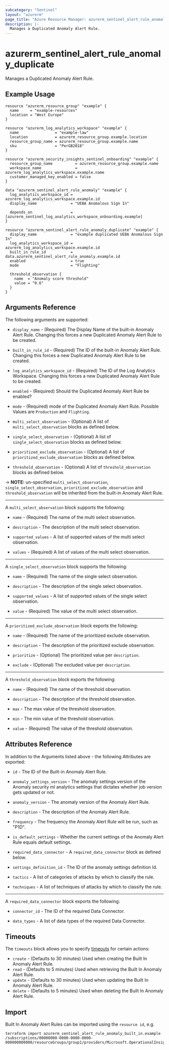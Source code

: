 ```yaml
---
subcategory: "Sentinel"
layout: "azurerm"
page_title: "Azure Resource Manager: azurerm_sentinel_alert_rule_anomaly_duplicate"
description: |-
  Manages a Duplicated Anomaly Alert Rule.
---
```

# azurerm_sentinel_alert_rule_anomaly_duplicate

Manages a Duplicated Anomaly Alert Rule.

## Example Usage

```hcl
resource "azurerm_resource_group" "example" {
  name     = "example-resources"
  location = "West Europe"
}

resource "azurerm_log_analytics_workspace" "example" {
  name                = "example-law"
  location            = azurerm_resource_group.example.location
  resource_group_name = azurerm_resource_group.example.name
  sku                 = "PerGB2018"
}

resource "azurerm_security_insights_sentinel_onboarding" "example" {
  resource_group_name          = azurerm_resource_group.example.name
  workspace_name               = azurerm_log_analytics_workspace.example.name
  customer_managed_key_enabled = false
}

data "azurerm_sentinel_alert_rule_anomaly" "example" {
  log_analytics_workspace_id = azurerm_log_analytics_workspace.example.id
  display_name               = "UEBA Anomalous Sign In"
  
  depends_on                 = [azurerm_sentinel_log_analytics_workspace_onboarding.example]
}

resource "azurerm_sentinel_alert_rule_anomaly_duplicate" "example" {
  display_name               = "example duplicated UEBA Anomalous Sign In"
  log_analytics_workspace_id = azurerm_log_analytics_workspace.example.id
  built_in_rule_id           = data.azurerm_sentinel_alert_rule_anomaly.example.id
  enabled                    = true
  mode                       = "Flighting"

  threshold_observation {
    name  = "Anomaly score threshold"
    value = "0.6"
  }
}
```

## Arguments Reference

The following arguments are supported:

* `display_name` - (Required) The Display Name of the built-in Anomaly Alert Rule. Changing this forces a new Duplicated Anomaly Alert Rule to be created.

* `built_in_rule_id` - (Required) The ID of the built-in Anomaly Alert Rule. Changing this forces a new Duplicated Anomaly Alert Rule to be created.

* `log_analytics_workspace_id` - (Required) The ID of the Log Analytics Workspace. Changing this forces a new Duplicated Anomaly Alert Rule to be created.

* `enabled` - (Required) Should the Duplicated Anomaly Alert Rule be enabled?

* `mode` - (Required) mode of the Duplicated Anomaly Alert Rule. Possible Values are `Production` and `Flighting`.

* `multi_select_observation` - (Optional) A list of `multi_select_observation` blocks as defined below.

* `single_select_observation` - (Optional) A list of `single_select_observation` blocks as defined below.

* `prioritized_exclude_observation` - (Optional) A list of `prioritized_exclude_observation` blocks as defined below.

* `threshold_observation` - (Optional) A list of `threshold_observation` blocks as defined below.

-> **NOTE:** un-specified `multi_select_observation`, `single_select_observation`, `prioritized_exclude_observation` and `threshold_observation` will be inherited from the built-in Anomaly Alert Rule.

---

A `multi_select_observation` block supports the following:

* `name` - (Required) The name of the multi select observation.

* `description` - The description of the multi select observation.

* `supported_values` - A list of supported values of the multi select observation.

* `values` - (Required) A list of values of the multi select observation.

---

A `single_select_observation` block supports the following:

* `name` - (Required) The name of the single select observation.

* `description` - The description of the single select observation.

* `supported_values` - A list of supported values of the single select observation.

* `value` - (Required) The value of the multi select observation.

---

A `prioritized_exclude_observation` block exports the following:

* `name` - (Required) The name of the prioritized exclude observation.

* `description` - The description of the prioritized exclude observation.

* `prioritize` - (Optional) The prioritized value per `description`.

* `exclude` - (Optional) The excluded value per `description`.

---

A `threshold_observation` block exports the following:

* `name` - (Required) The name of the threshold observation.

* `description` - The description of the threshold observation.

* `max` - The max value of the threshold observation.

* `min` - The min value of the threshold observation.

* `value` - (Required) The value of the threshold observation.

## Attributes Reference

In addition to the Arguments listed above - the following Attributes are exported: 

* `id` - The ID of the Built-in Anomaly Alert Rule.

* `anomaly_settings_version` - The anomaly settings version of the Anomaly security ml analytics settings that dictates whether job version gets updated or not.

* `anomaly_version` - The anomaly version of the Anomaly Alert Rule.

* `description` - The description of the Anomaly Alert Rule.

* `frequency` - The frequency the Anomaly Alert Rule will be run, such as "P1D".

* `is_default_settings` - Whether the current settings of the Anomaly Alert Rule equals default settings.

* `required_data_connector` - A `required_data_connector` block as defined below.

* `settings_definition_id` - The ID of the anomaly settings definition Id.

* `tactics` - A list of categories of attacks by which to classify the rule.

* `techniques` - A list of techniques of attacks by which to classify the rule.

---

A `required_data_connector` block exports the following:

* `connector_id` - The ID of the required Data Connector.

* `data_types` - A list of data types of the required Data Connector.

## Timeouts

The `timeouts` block allows you to specify [timeouts](https://www.terraform.io/language/resources/syntax#operation-timeouts) for certain actions:

* `create` - (Defaults to 30 minutes) Used when creating the Built In Anomaly Alert Rule.
* `read` - (Defaults to 5 minutes) Used when retrieving the Built In Anomaly Alert Rule.
* `update` - (Defaults to 30 minutes) Used when updating the Built In Anomaly Alert Rule.
* `delete` - (Defaults to 5 minutes) Used when deleting the Built In Anomaly Alert Rule.

## Import

Built In Anomaly Alert Rules can be imported using the `resource id`, e.g.

```shell
terraform import azurerm_sentinel_alert_rule_anomaly_built_in.example /subscriptions/00000000-0000-0000-0000-000000000000/resourceGroups/group1/providers/Microsoft.OperationalInsights/workspaces/workspace1/providers/Microsoft.SecurityInsights/securityMLAnalyticsSettings/setting1
```
